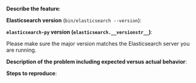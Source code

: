 <!--

** Please read the guidelines below. **

1.  GitHub is reserved for bug reports and feature requests. The best place to
    ask a general question is at the Elastic [forums](https://discuss.elastic.co).
    GitHub is not the place for general questions.

2.  Please fill out EITHER the feature request block or the bug report block
    below, and delete the other block.

3.  For issues with API definition please note that the API is [auto
    generated](https://github.com/elastic/elasticsearch-py/blob/main/CONTRIBUTING.md#api-code-generation)
    so any problems should be checked and reported against [the Elasticsearch
    repo](https://github.com/elastic/elasticsearch) instead.

Thank you!

-->

<!-- Feature request -->

**Describe the feature**:

<!-- Bug report -->

**Elasticsearch version** (`bin/elasticsearch --version`):

**`elasticsearch-py` version (`elasticsearch.__versionstr__`)**: 

Please make sure the major version matches the Elasticsearch server you are running.

**Description of the problem including expected versus actual behavior**:

**Steps to reproduce**:
